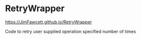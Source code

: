 # RetryWrapper

https://JimFawcett.github.io/RetryWrapper

Code to retry user supplied operation specified number of times

